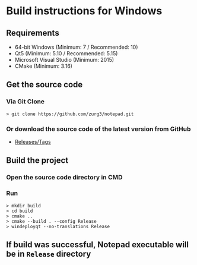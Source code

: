 # Build instructions for Windows
## Requirements
- 64-bit Windows (Minimum: 7 / Recommended: 10)
- Qt5 (Minimum: 5.10 / Recommended: 5.15)
- Microsoft Visual Studio (Minimum: 2015)
- CMake (Minimum: 3.16)

## Get the source code
### Via Git Clone
```
> git clone https://github.com/zurg3/notepad.git
```

### Or download the source code of the latest version from GitHub
- [Releases/Tags](https://github.com/zurg3/notepad/tags)

## Build the project
### Open the source code directory in CMD

### Run
```
> mkdir build
> cd build
> cmake ..
> cmake --build . --config Release
> windeployqt --no-translations Release
```

## If build was successful, Notepad executable will be in `Release` directory
